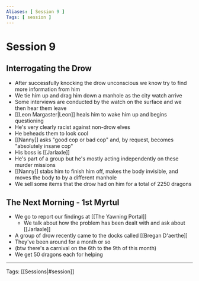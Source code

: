 ```yaml
---
Aliases: [ Session 9 ]
Tags: [ session ]
---
```


# Session 9

## Interrogating the Drow

- After successfully knocking the drow unconscious we know try to find more information from him
- We tie him up and drag him down a manhole as the city watch arrive
- Some interviews are conducted by the watch on the surface and we then hear them leave
- [[Leon Margaster|Leon]] heals him to wake him up and begins questioning
- He's very clearly racist against non-drow elves
- He beheads them to look cool
- [[Nanny]] asks "good cop or bad cop" and, by request, becomes "absolutely insane cop"
- His boss is [[Jarlaxle]]
- He's part of a group but he's mostly acting independently on these murder missions
- [[Nanny]] stabs him to finish him off, makes the body invisible, and moves the body to by a different manhole
- We sell some items that the drow had on him for a total of 2250 dragons

## The Next Morning - 1st Myrtul

- We go to report our findings at [[The Yawning Portal]]
  - We talk about how the problem has been dealt with and ask about [[Jarlaxle]]
- A group of drow recently came to the docks called [[Bregan D'aerthe]]
- They've been around for a month or so
- (btw there's a carnival on the 6th to the 9th of this month)
- We get 50 dragons each for helping

---
Tags: [[Sessions|#session]]
